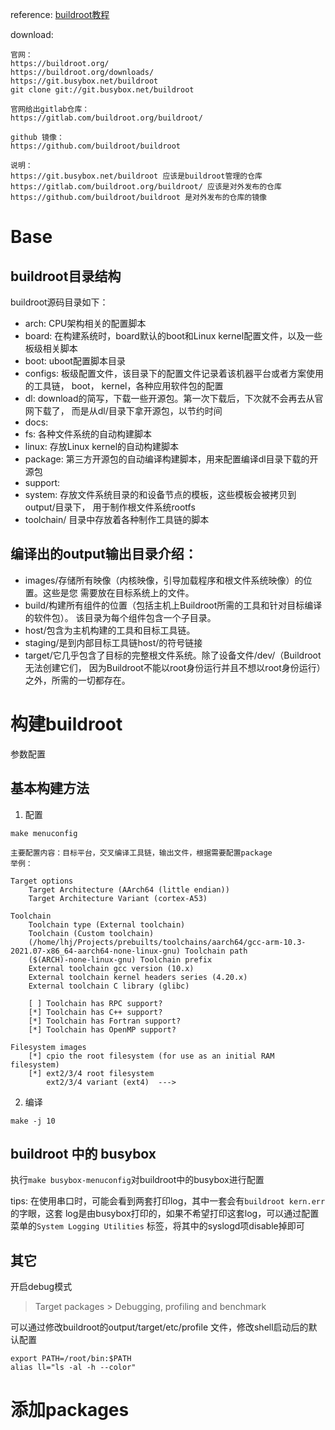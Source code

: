 
reference:
[buildroot教程](https://www.cnblogs.com/fuzidage/p/12049442.html)

download:
```
官网：
https://buildroot.org/
https://buildroot.org/downloads/
https://git.busybox.net/buildroot
git clone git://git.busybox.net/buildroot

官网给出gitlab仓库：
https://gitlab.com/buildroot.org/buildroot/

github 镜像：
https://github.com/buildroot/buildroot

说明：
https://git.busybox.net/buildroot 应该是buildroot管理的仓库
https://gitlab.com/buildroot.org/buildroot/ 应该是对外发布的仓库
https://github.com/buildroot/buildroot 是对外发布的仓库的镜像
```

# Base

## buildroot目录结构

buildroot源码目录如下：

* arch: CPU架构相关的配置脚本
* board: 在构建系统时，board默认的boot和Linux kernel配置文件，以及一些板级相关脚本
* boot: uboot配置脚本目录
* configs: 板级配置文件，该目录下的配置文件记录着该机器平台或者方案使用的工具链，
           boot， kernel，各种应用软件包的配置
* dl: download的简写，下载一些开源包。第一次下载后，下次就不会再去从官网下载了，
      而是从dl/目录下拿开源包，以节约时间
* docs:
* fs: 各种文件系统的自动构建脚本
* linux: 存放Linux kernel的自动构建脚本
* package: 第三方开源包的自动编译构建脚本，用来配置编译dl目录下载的开源包
* support:
* system: 存放文件系统目录的和设备节点的模板，这些模板会被拷贝到output/目录下，
          用于制作根文件系统rootfs
* toolchain/ 目录中存放着各种制作工具链的脚本

## 编译出的output输出目录介绍：

* images/存储所有映像（内核映像，引导加载程序和根文件系统映像）的位置。这些是您
  需要放在目标系统上的文件。
* build/构建所有组件的位置（包括主机上Buildroot所需的工具和针对目标编译的软件包）。
  该目录为每个组件包含一个子目录。
* host/包含为主机构建的工具和目标工具链。
* staging/是到内部目标工具链host/的符号链接
* target/它几乎包含了目标的完整根文件系统。除了设备文件/dev/（Buildroot无法创建它们，
  因为Buildroot不能以root身份运行并且不想以root身份运行）之外，所需的一切都存在。



# 构建buildroot

参数配置
## 基本构建方法

1. 配置
```
make menuconfig

主要配置内容：目标平台，交叉编译工具链，输出文件，根据需要配置package
举例：

Target options
    Target Architecture (AArch64 (little endian))
    Target Architecture Variant (cortex-A53)

Toolchain
    Toolchain type (External toolchain)
    Toolchain (Custom toolchain)
    (/home/lhj/Projects/prebuilts/toolchains/aarch64/gcc-arm-10.3-2021.07-x86_64-aarch64-none-linux-gnu) Toolchain path
    ($(ARCH)-none-linux-gnu) Toolchain prefix
    External toolchain gcc version (10.x)
    External toolchain kernel headers series (4.20.x)
    External toolchain C library (glibc)

    [ ] Toolchain has RPC support?
    [*] Toolchain has C++ support?
    [*] Toolchain has Fortran support?
    [*] Toolchain has OpenMP support?

Filesystem images
    [*] cpio the root filesystem (for use as an initial RAM filesystem)
    [*] ext2/3/4 root filesystem
        ext2/3/4 variant (ext4)  --->
```

2. 编译
```
make -j 10
```


## buildroot 中的 busybox

执行`make busybox-menuconfig`对buildroot中的busybox进行配置


tips:
在使用串口时，可能会看到两套打印log，其中一套会有`buildroot kern.err`的字眼，这套
log是由busybox打印的，如果不希望打印这套log，可以通过配置菜单的`System Logging Utilities`
标签，将其中的syslogd项disable掉即可


## 其它

开启debug模式
> Target packages > Debugging, profiling and benchmark


可以通过修改buildroot的output/target/etc/profile 文件，修改shell启动后的默认配置
```
export PATH=/root/bin:$PATH
alias ll="ls -al -h --color"
```



# 添加packages

